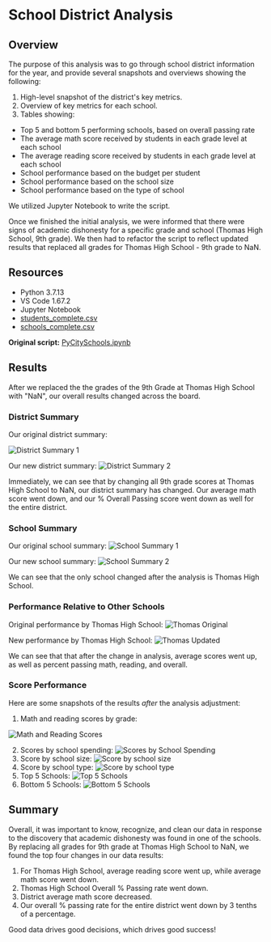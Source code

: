 # School District Analysis

## Overview

The purpose of this analysis was to go through school district information for the year, and provide several snapshots and overviews showing the following:

1. High-level snapshot of the district's key metrics.
2. Overview of key metrics for each school.
3. Tables showing:
- Top 5 and bottom 5 performing schools, based on overall passing rate
- The average math score received by students in each grade level at each school
- The average reading score received by students in each grade level at each school
- School performance based on the budget per student
- School performance based on the school size 
- School performance based on the type of school

We utilized Jupyter Notebook to write the script.

Once we finished the initial analysis, we were informed that there were signs of academic dishonesty for a specific grade and school (Thomas High School, 9th grade). We then had to refactor the script to reflect updated results that replaced all grades for Thomas High School - 9th grade to NaN.

## Resources

- Python 3.7.13
- VS Code 1.67.2
- Jupyter Notebook
- [students_complete.csv](https://github.com/bessobrien/School_District_Analysis/blob/main/Resources/students_complete.csv)
- [schools_complete.csv](https://github.com/bessobrien/School_District_Analysis/blob/main/Resources/schools_complete.csv)

**Original script:** [PyCitySchools.ipynb](https://github.com/bessobrien/School_District_Analysis/blob/main/PyCitySchools.ipynb)

## Results
After we replaced the the grades of the 9th Grade at Thomas High School with "NaN", our overall results changed across the board.

### District Summary
Our original district summary:

![District Summary 1](https://github.com/bessobrien/School_District_Analysis/blob/main/Resources/District%20Summary%201.png)

Our new district summary: ![District Summary 2](https://github.com/bessobrien/School_District_Analysis/blob/main/Resources/District%20Summary%202.png)

Immediately, we can see that by changing all 9th grade scores at Thomas High School to NaN, our district summary has changed. Our average math score went down, and our % Overall Passing score went down as well for the entire district.

### School Summary

Our original school summary: ![School Summary 1](https://github.com/bessobrien/School_District_Analysis/blob/main/Resources/School%20Summary%201.png)

Our new school summary: ![School Summary 2](https://github.com/bessobrien/School_District_Analysis/blob/main/Resources/School%20Summary%202.png)

We can see that the only school changed after the analysis is Thomas High School.

### Performance Relative to Other Schools

Original performance by Thomas High School: ![Thomas Original](https://github.com/bessobrien/School_District_Analysis/blob/main/Resources/Thomas%20Old%20Grades%201.png)

New performance by Thomas High School: ![Thomas Updated](https://github.com/bessobrien/School_District_Analysis/blob/main/Resources/Thomas%20New%20Grades%202.png)

We can see that that after the change in analysis, average scores went up, as well as percent passing math, reading, and overall.

### Score Performance

Here are some snapshots of the results *after* the analysis adjustment:

1. Math and reading scores by grade: 

![Math and Reading Scores](https://github.com/bessobrien/School_District_Analysis/blob/main/Resources/Math%20Scores%20by%20Grade%202.png) 

2. Scores by school spending: ![Scores by School Spending](https://github.com/bessobrien/School_District_Analysis/blob/main/Resources/Scores%20by%20School%20Spending%202.png)
3. Score by school size: ![Score by school size](https://github.com/bessobrien/School_District_Analysis/blob/main/Resources/Scores%20by%20School%20Size%202.png)
4. Score by school type: ![Score by school type](https://github.com/bessobrien/School_District_Analysis/blob/main/Resources/Scores%20by%20School%20Type%202.png)
5. Top 5 Schools: ![Top 5 Schools](https://github.com/bessobrien/School_District_Analysis/blob/main/Resources/Top%205%20Schools%202.png)
6. Bottom 5 Schools: ![Bottom 5 Schools](https://github.com/bessobrien/School_District_Analysis/blob/main/Resources/Bottom%205%20Schools%202.png)


## Summary

Overall, it was important to know, recognize, and clean our data in response to the discovery that academic dishonesty was found in one of the schools. By replacing all grades for 9th grade at Thomas High School to NaN, we found the top four changes in our data results:

1. For Thomas High School, average reading score went up, while average math score went down.
2. Thomas High School Overall % Passing rate went down.
3. District average math score decreased.
4. Our overall % passing rate for the entire district went down by 3 tenths of a percentage.

Good data drives good decisions, which drives good success!
